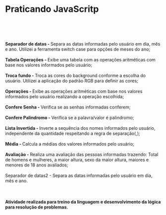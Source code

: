 # Praticando JavaScritp<br><br><br>
<b>Separador de datas - </b>Separa as datas informadas pelo usuário em dia, mês e ano. Utilizei a ferramenta switch case para opções de meses do ano;<br><br>
<b>Tabela Operações - </b>Exibe uma tabela com as operações aritméticas com base nos valores informados pelo usuário;<br><br>
<b>Troca fundo - </b>Troca as cores do background conforme a escolha do usuário. Utilizei a aplicação do padrão RGB para definir as cores;<br><br>
<b>Operações - </b>Exibe as operações aritméticas com base nos valores informados pelo usuário realizando a operação escolhida;<br><br>
<b>Confere Senha - </b>Verifica se as senhas informadas conferem;<br><br>
<b>Confere Palindromo - </b>Verifica se a palavra/valor é palindromo;<br><br>
<b>Lista Invertida - </b>Inverte a sequência dos nomes informados pelo usuário, independente da quantidade respeitando a regra de separação(,);<br><br>
<b>Média - </b>Calcula a médias dos valores informados pelo usuário;<br><br>
<b>Avaliação - </b>Realiza uma avaliação das pessoas informadas trazendo: Total de homens e mulheres, a maior altura, sexo da maior altura, maiores e menores de 18 anos avaliados;<br><br>
Separador de datas2 - Separa as datas informadas pelo usuário em dia, mês e ano.<br><br><br><br>
<b>Atividade realizada para treino da linguagem e desenvolvimento da lógica para resolução de problemas.</b>
